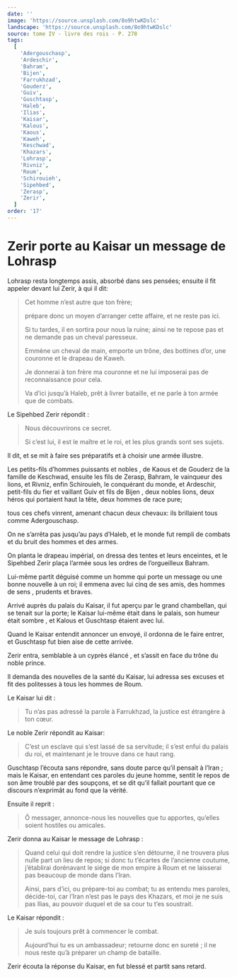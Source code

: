 ```yaml
---
date: ''
image: 'https://source.unsplash.com/8o9htwKDslc'
landscape: 'https://source.unsplash.com/8o9htwKDslc'
source: tome IV - livre des rois - P. 278
tags:
  [
    'Adergouschasp',
    'Ardeschir',
    'Bahram',
    'Bijen',
    'Farrukhzad',
    'Gouderz',
    'Guiv',
    'Guschtasp',
    'Haleb',
    'Ilias',
    'Kaisar',
    'Kalous',
    'Kaous',
    'Kaweh',
    'Keschwad',
    'Khazars',
    'Lohrasp',
    'Rivniz',
    'Roum',
    'Schirouieh',
    'Sipehbed',
    'Zerasp',
    'Zerir',
  ]
order: '17'
---
```


# Zerir porte au Kaisar un message de Lohrasp

Lohrasp resta longtemps assis, absorbé dans ses pensées; ensuite il fit appeler devant lui Zerir, à qui il dit:

> Cet homme n’est autre que ton frère;
>
> prépare donc un moyen d’arranger cette affaire, et ne reste pas ici.
>
> Si tu tardes, il en sortira pour nous la ruine; ainsi ne te repose pas et ne demande pas un cheval paresseux.
>
> Emmène un cheval de main, emporte un trône, des bottines d’or, une couronne et le drapeau de Kaweh.
>
> Je donnerai à ton frère ma couronne et ne lui imposerai pas de reconnaissance pour cela.
>
> Va d’ici jusqu’à Haleb, prêt à livrer bataille, et ne parle à ton armée que de combats.

Le Sipehbed Zerir répondit :

> Nous découvrirons ce secret.
>
> Si c’est lui, il est le maître et le roi, et les plus grands sont ses sujets.

Il dit, et se mit à faire ses préparatifs et à choisir une armée illustre.

Les petits-fils d’hommes puissants et nobles , de Kaous et de Gouderz de la famille de Keschwad, ensuite les fils de Zerasp, Bahram, le vainqueur des lions, et Rivniz, enfin Schirouieh, le conquérant du monde, et Ardeschir, petit-fils du fier et vaillant Guiv et fils de Bijen , deux nobles lions, deux héros qui portaient haut la tête, deux hommes de race pure;

tous ces chefs vinrent, amenant chacun deux chevaux: ils brillaient tous comme Adergouschasp.

On ne s’arrêta pas jusqu’au pays d’Haleb, et le monde fut rempli de combats et du bruit des hommes et des armes.

On planta le drapeau impérial, on dressa des tentes et leurs enceintes, et le Sipehbed Zerir plaça l’armée sous les ordres de l’orgueilleux Bahram.

Lui-même partit déguisé comme un homme qui porte un message ou une bonne nouvelle à un roi; il emmena avec lui cinq de ses amis, des hommes de sens , prudents et braves.

Arrivé auprès du palais du Kaisar, il fut aperçu par le grand chambellan, qui se tenait sur la porte;
le Kaisar lui-même était dans le palais, son humeur était sombre , et Kalous et Guschtasp étaient avec lui.

Quand le Kaisar entendit annoncer un envoyé, il ordonna de le faire entrer, et Guschtasp fut bien aise de cette arrivée.

Zerir entra, semblable à un cyprès élancé , et s’assit en face du trône du noble prince.

Il demanda des nouvelles de la santé du Kaisar, lui adressa ses excuses et fit des politesses à tous les hommes de Roum.

Le Kaisar lui dit :

> Tu n’as pas adressé la parole à Farrukhzad, la justice est étrangère à ton cœur.

Le noble Zerir répondit au Kaisar:

> C’est un esclave qui s’est lassé de sa servitude; il s’est enfui du palais du roi, et maintenant je le trouve dans ce haut rang.

Guschtasp l’écouta sans répondre, sans doute parce qu’il pensait à l’Iran ; mais le Kaisar, en entendant ces paroles du jeune homme, sentit le repos de son âme troublé par des soupçons, et se dit qu’il fallait pourtant que ce discours n’exprimât au fond que la vérité.

Ensuite il reprit :

> Ô messager, annonce-nous les nouvelles que tu apportes, qu’elles soient hostiles ou amicales.

Zerir donna au Kaisar le message de Lohrasp :

> Quand celui qui doit rendre la justice s’en détourne, il ne trouvera plus nulle part un lieu de repos; si donc tu t’écartes de l’ancienne coutume, j’établirai dorénavant le siége de mon empire à Roum et ne laisserai pas beaucoup de monde dans l’Iran.
>
> Ainsi, pars d’ici, ou prépare-toi au combat; tu as entendu mes paroles, décide-toi, car l’Iran n’est pas le pays des Khazars, et moi je ne suis pas Ilias, au pouvoir duquel et de sa cour tu t’es soustrait.

Le Kaisar répondit :

> Je suis toujours prêt à commencer le combat.
>
> Aujourd’hui tu es un ambassadeur; retourne donc en sureté ; il ne nous reste qu’à préparer un champ de bataille.

Zerir écouta la réponse du Kaisar, en fut blessé et partit sans retard.
